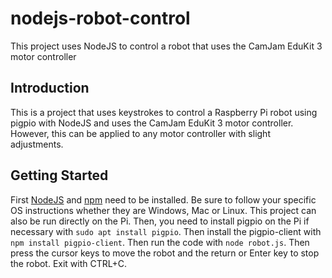 # nodejs-robot-control
This project uses NodeJS to control a robot that uses the CamJam EduKit 3 motor controller

## Introduction

This is a project that uses keystrokes to control a Raspberry Pi robot using pigpio with NodeJS and uses the CamJam EduKit 3 motor controller. However, this can be applied to any motor controller with slight adjustments.

## Getting Started

First [NodeJS](https://nodejs.org/en/) and [npm](https://www.npmjs.com/) need to be installed. Be sure to follow your specific OS instructions whether they are Windows, Mac or Linux. This project can also be run directly on the Pi. Then, you need to install pigpio on the Pi if necessary with `sudo apt install pigpio`. Then install the pigpio-client with `npm install pigpio-client`. Then run the code with `node robot.js`. Then press the cursor keys to move the robot and the return or Enter key to stop the robot. Exit with CTRL+C.
